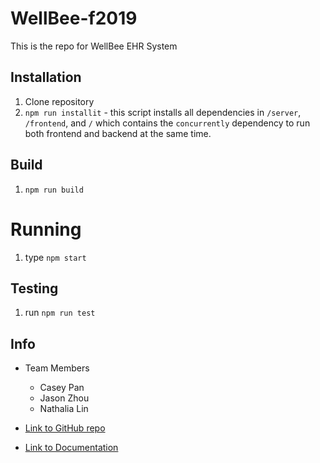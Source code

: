 # WellBee-f2019
This is the repo for WellBee EHR System

## Installation
1. Clone repository
2. `npm run installit` - this script installs all dependencies in `/server`, `/frontend`, and `/` which contains the `concurrently` dependency to run both frontend and backend at the same time.

## Build
1. `npm run build`

# Running
1. type `npm start`

## Testing
1. run `npm run test`

## Info
  -  Team Members
        - Casey Pan
        - Jason Zhou
        - Nathalia Lin

  - [Link to GitHub repo](https://github.com/CaseyPYZ/WellBee-nyush-SE-f2019)
  - [Link to Documentation]()

